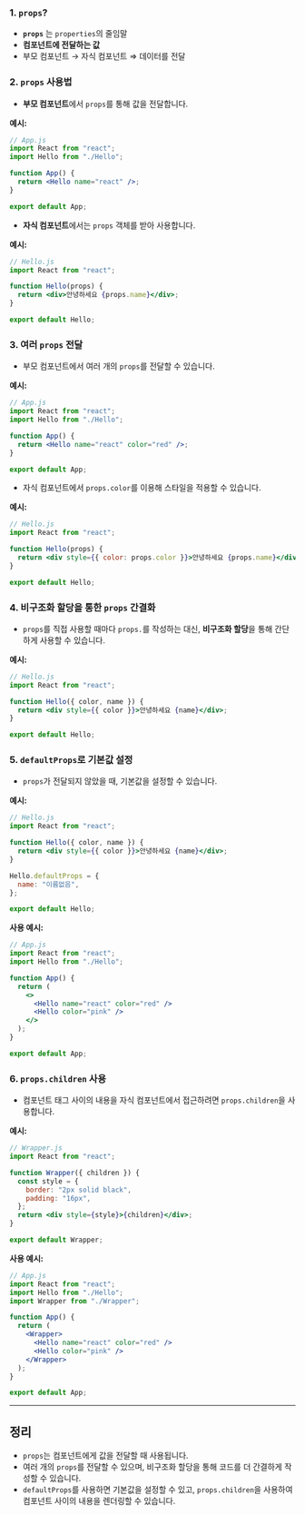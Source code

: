 ### 1. `props`?

- **`props`** 는 `properties`의 줄임말
- **컴포넌트에 전달하는 값**
- 부모 컴포넌트 → 자식 컴포넌트 ⇒ 데이터를 전달

### 2. **`props` 사용법**

- **부모 컴포넌트**에서 `props`를 통해 값을 전달합니다.

**예시:**

```jsx
// App.js
import React from "react";
import Hello from "./Hello";

function App() {
  return <Hello name="react" />;
}

export default App;
```

- **자식 컴포넌트**에서는 `props` 객체를 받아 사용합니다.

**예시:**

```jsx
// Hello.js
import React from "react";

function Hello(props) {
  return <div>안녕하세요 {props.name}</div>;
}

export default Hello;
```

### 3. **여러 `props` 전달**

- 부모 컴포넌트에서 여러 개의 `props`를 전달할 수 있습니다.

**예시:**

```jsx
// App.js
import React from "react";
import Hello from "./Hello";

function App() {
  return <Hello name="react" color="red" />;
}

export default App;
```

- 자식 컴포넌트에서 `props.color`를 이용해 스타일을 적용할 수 있습니다.

**예시:**

```jsx
// Hello.js
import React from "react";

function Hello(props) {
  return <div style={{ color: props.color }}>안녕하세요 {props.name}</div>;
}

export default Hello;
```

### 4. **비구조화 할당을 통한 `props` 간결화**

- `props`를 직접 사용할 때마다 `props.`를 작성하는 대신, **비구조화 할당**을 통해 간단하게 사용할 수 있습니다.

**예시:**

```jsx
// Hello.js
import React from "react";

function Hello({ color, name }) {
  return <div style={{ color }}>안녕하세요 {name}</div>;
}

export default Hello;
```

### 5. **`defaultProps`로 기본값 설정**

- `props`가 전달되지 않았을 때, 기본값을 설정할 수 있습니다.

**예시:**

```jsx
// Hello.js
import React from "react";

function Hello({ color, name }) {
  return <div style={{ color }}>안녕하세요 {name}</div>;
}

Hello.defaultProps = {
  name: "이름없음",
};

export default Hello;
```

**사용 예시:**

```jsx
// App.js
import React from "react";
import Hello from "./Hello";

function App() {
  return (
    <>
      <Hello name="react" color="red" />
      <Hello color="pink" />
    </>
  );
}

export default App;
```

### 6. **`props.children` 사용**

- 컴포넌트 태그 사이의 내용을 자식 컴포넌트에서 접근하려면 `props.children`을 사용합니다.

**예시:**

```jsx
// Wrapper.js
import React from "react";

function Wrapper({ children }) {
  const style = {
    border: "2px solid black",
    padding: "16px",
  };
  return <div style={style}>{children}</div>;
}

export default Wrapper;
```

**사용 예시:**

```jsx
// App.js
import React from "react";
import Hello from "./Hello";
import Wrapper from "./Wrapper";

function App() {
  return (
    <Wrapper>
      <Hello name="react" color="red" />
      <Hello color="pink" />
    </Wrapper>
  );
}

export default App;
```

---

## 정리

- `props`는 컴포넌트에게 값을 전달할 때 사용됩니다.
- 여러 개의 `props`를 전달할 수 있으며, 비구조화 할당을 통해 코드를 더 간결하게 작성할 수 있습니다.
- `defaultProps`를 사용하면 기본값을 설정할 수 있고, `props.children`을 사용하여 컴포넌트 사이의 내용을 렌더링할 수 있습니다.
